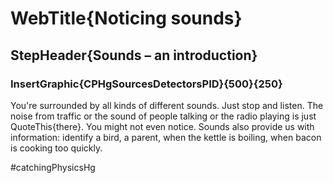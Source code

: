 # WebTitle{Noticing sounds}

## StepHeader{Sounds – an introduction}

### InsertGraphic{CPHgSourcesDetectorsPID}{500}{250}

You're surrounded by all kinds of different sounds. Just stop and listen. The noise from traffic or the sound of people talking or the radio playing is just QuoteThis{there}. You might not even notice. Sounds also provide us with information: identify a bird, a parent, when the kettle is boiling, when bacon is cooking too quickly.



#catchingPhysicsHg